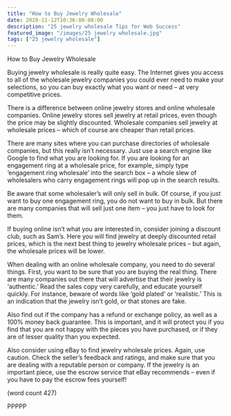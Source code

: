 ```yaml
---
title: "How to Buy Jewelry Wholesale"
date: 2020-11-12T10:36:00-08:00
description: "25 jewelry wholesale Tips for Web Success"
featured_image: "/images/25 jewelry wholesale.jpg"
tags: ["25 jewelry wholesale"]
---
```


How to Buy Jewelry Wholesale

Buying jewelry wholesale is really quite easy. The 
Internet gives you access to all of the wholesale 
jewelry companies you could ever need to make 
your selections, so you can buy exactly what you 
want or need – at very competitive prices. 

There is a difference between online jewelry stores 
and online wholesale companies. Online jewelry 
stores sell jewelry at retail prices, even though the 
price may be slightly discounted. Wholesale 
companies sell jewelry at wholesale prices – which 
of course are cheaper than retail prices. 

There are many sites where you can purchase 
directories of wholesale companies, but this really 
isn’t necessary. Just use a search engine like 
Google to find what you are looking for. If you are 
looking for an engagement ring at a wholesale 
price, for example, simply type ‘engagement ring 
wholesale’ into the search box – a whole slew of 
wholesalers who carry engagement rings will pop 
up in the search results.

Be aware that some wholesaler’s will only sell in 
bulk. Of course, if you just want to buy one 
engagement ring, you do not want to buy in bulk. 
But there are many companies that will sell just 
one item – you just have to look for them.

If buying online isn’t what you are interested in, 
consider joining a discount club, such as Sam’s. 
Here you will find jewelry at deeply discounted 
retail prices, which is the next best thing to jewelry 
wholesale prices – but again, the wholesale prices 
will be lower.

When dealing with an online wholesale company, 
you need to do several things. First, you want to be 
sure that you are buying the real thing. There are 
many companies out there that will advertise that 
their jewelry is ‘authentic.’ Read the sales copy 
very carefully, and educate yourself quickly. For 
instance, beware of words like ‘gold plated’ or 
‘realistic.’ This is an indication that the jewelry isn’t 
gold, or that stones are fake. 

Also find out if the company has a refund or 
exchange policy, as well as a 100% money back 
guarantee. This is important, and it will protect you 
if you find that you are not happy with the pieces 
you have purchased, or if they are of lesser quality 
than you expected. 

Also consider using eBay to find jewelry wholesale 
prices. Again, use caution. Check the seller’s 
feedback and ratings, and make sure that you are 
dealing with a reputable person or company. If the 
jewelry is an important piece, use the escrow 
service that eBay recommends – even if you have to 
pay the escrow fees yourself!

(word count 427)

PPPPP

